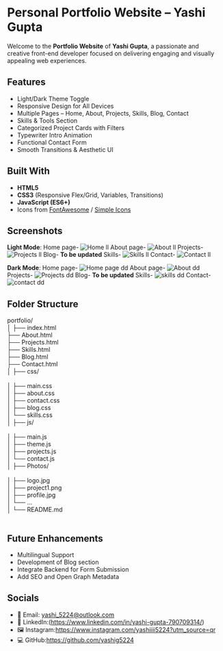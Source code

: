 #  Personal Portfolio Website – Yashi Gupta

Welcome to the **Portfolio Website** of **Yashi Gupta**, a passionate and creative front-end developer focused on delivering engaging and visually appealing web experiences.

##  Features

-  Light/Dark Theme Toggle
-  Responsive Design for All Devices
-  Multiple Pages – Home, About, Projects, Skills, Blog, Contact
-  Skills & Tools Section
-  Categorized Project Cards with Filters
-  Typewriter Intro Animation
-  Functional Contact Form
-  Smooth Transitions & Aesthetic UI

## Built With

- **HTML5**
- **CSS3** (Responsive Flex/Grid, Variables, Transitions)
- **JavaScript (ES6+)**
- Icons from [FontAwesome](https://fontawesome.com/) / [Simple Icons](https://simpleicons.org/)

## Screenshots
**Light Mode**:
Home page-
![Home ll](https://github.com/user-attachments/assets/1df5eab7-b9c1-4ab4-bd1c-431ffe80be63)
About page-
![About ll](https://github.com/user-attachments/assets/49a01d32-69c6-44e9-890b-67710a1aaff9)
Projects-
![Projects ll](https://github.com/user-attachments/assets/f4463077-bcf0-4fca-8072-40b36fe2c36c)
Blog-
                            **To be updated**
Skills-
![Skills ll](https://github.com/user-attachments/assets/2ded47fa-2fd5-4d34-9f86-1c0424cce4be)
Contact-
![Contact ll](https://github.com/user-attachments/assets/87f573f3-d9ed-40ac-928f-f0e69ef44ccf)

**Dark Mode**:
Home page-
![Home page dd](https://github.com/user-attachments/assets/12cd58fb-421d-455f-aad4-5d99386c0518)
About page-
![About dd](https://github.com/user-attachments/assets/ae971b4f-e234-4de7-b99e-1dfea6ba012f)
Projects-
![Projects dd](https://github.com/user-attachments/assets/8d094b8e-7c4d-4fc7-8f92-3d74968b34ed)
Blog-
                            **To be updated**
Skills-
![skills dd](https://github.com/user-attachments/assets/4d03e7b7-bfd3-48f6-ac13-a7af4de19ab9)
Contact-
![contact dd](https://github.com/user-attachments/assets/2c015130-a5c0-4482-862f-07fb00980c10)



## Folder Structure

portfolio/<br>
│
├── index.html<br>
├── About.html <br>
├── Projects.html<br>
├── Skills.html<br>
├── Blog.html<br>
├── Contact.html<br>
│
├── css/<br><br>
│ ├── main.css<br>
│ ├── about.css<br>
│ ├── contact.css<br>
│ ├── blog.css<br>
│ └── skills.css<br>
│
├── js/<br><br>
│ ├── main.js<br>
│ ├── theme.js<br>
│ ├── projects.js<br>
│ └── contact.js<br>
│
├── Photos/<br><br>
│ ├── logo.jpg<br>
│ ├── project1.png<br>
│ ├── profile.jpg<br>
│ └── ...<br>
│
└── README.md<br><br>


## Future Enhancements

-  Multilingual Support  
-  Development of Blog section
-  Integrate Backend for Form Submission  
-  Add SEO and Open Graph Metadata  

## Socials
- 📧 Email: yashi_5224@outlook.com
- 💼 LinkedIn:(https://www.linkedin.com/in/yashi-gupta-790709314/)
- 🖼️ Instagram:https://www.instagram.com/yashiiii5224?utm_source=qr
- 💻 GitHub:https://github.com/yashig5224
